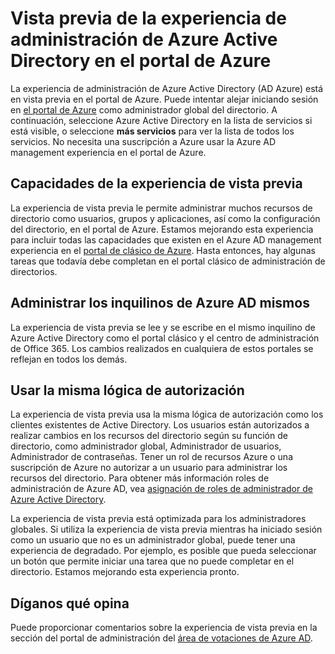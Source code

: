 <properties
    pageTitle="Analista de vista previa de Azure Active Directory | Microsoft Azure"
    description="Un tema que explica las diferencias entre Azure Active Directory en el portal de clásico y la vista previa de Azure Active Directory en el portal de Azure."
    services="active-directory"
    documentationCenter=""
    authors="curtand"
    manager="femila"
    editor=""/>

<tags
    ms.service="active-directory"
    ms.workload="identity"
    ms.tgt_pltfrm="na"
    ms.devlang="na"
    ms.topic="article"
    ms.date="09/12/2016"
    ms.author="curtand"/>


# <a name="preview-of-the-azure-active-directory-management-experience-in-the-azure-portal"></a>Vista previa de la experiencia de administración de Azure Active Directory en el portal de Azure

La experiencia de administración de Azure Active Directory (AD Azure) está en vista previa en el portal de Azure. Puede intentar alejar iniciando sesión en [el portal de Azure](https://portal.azure.com) como administrador global del directorio. A continuación, seleccione Azure Active Directory en la lista de servicios si está visible, o seleccione **más servicios** para ver la lista de todos los servicios. No necesita una suscripción a Azure usar la Azure AD management experiencia en el portal de Azure.


## <a name="capabilities-of-the-preview-experience"></a>Capacidades de la experiencia de vista previa

La experiencia de vista previa le permite administrar muchos recursos de directorio como usuarios, grupos y aplicaciones, así como la configuración del directorio, en el portal de Azure. Estamos mejorando esta experiencia para incluir todas las capacidades que existen en el Azure AD management experiencia en el [portal de clásico de Azure](https://manage.windowsazure.com). Hasta entonces, hay algunas tareas que todavía debe completan en el portal clásico de administración de directorios.

## <a name="manage-the-same-azure-ad-tenants"></a>Administrar los inquilinos de Azure AD mismos

La experiencia de vista previa se lee y se escribe en el mismo inquilino de Azure Active Directory como el portal clásico y el centro de administración de Office 365. Los cambios realizados en cualquiera de estos portales se reflejan en todos los demás.

## <a name="use-the-same-authorization-logic"></a>Usar la misma lógica de autorización

La experiencia de vista previa usa la misma lógica de autorización como los clientes existentes de Active Directory. Los usuarios están autorizados a realizar cambios en los recursos del directorio según su función de directorio, como administrador global, Administrador de usuarios, Administrador de contraseñas. Tener un rol de recursos Azure o una suscripción de Azure no autorizar a un usuario para administrar los recursos del directorio. Para obtener más información roles de administración de Azure AD, vea [asignación de roles de administrador de Azure Active Directory](active-directory-assign-admin-roles.md). 

La experiencia de vista previa está optimizada para los administradores globales. Si utiliza la experiencia de vista previa mientras ha iniciado sesión como un usuario que no es un administrador global, puede tener una experiencia de degradado. Por ejemplo, es posible que pueda seleccionar un botón que permite iniciar una tarea que no puede completar en el directorio. Estamos mejorando esta experiencia pronto.
 
## <a name="tell-us-what-you-think"></a>Díganos qué opina

Puede proporcionar comentarios sobre la experiencia de vista previa en la sección del portal de administración del [área de votaciones de Azure AD](https://social.msdn.microsoft.com/Forums/home?forum=WindowsAzureAD&filter=alltypes&sort=lastpostdesc).
